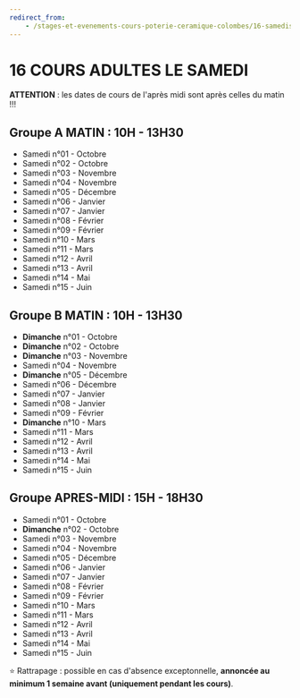 ```yaml
---
redirect_from:
    - /stages-et-evenements-cours-poterie-ceramique-colombes/16-samedis/
---
```

# 16 COURS ADULTES LE SAMEDI  

**ATTENTION** : les dates de cours de l'après midi sont après celles du matin !!!  

## Groupe A MATIN : 10H - 13H30  

- Samedi n°01 -  Octobre  
- Samedi n°02 -  Octobre  
- Samedi n°03 -  Novembre  
- Samedi n°04 -  Novembre   
- Samedi n°05 -  Décembre   
- Samedi n°06 -  Janvier  
- Samedi n°07 -  Janvier  
- Samedi n°08 -  Février  
- Samedi n°09 -  Février  
- Samedi n°10 -  Mars  
- Samedi n°11 -  Mars  
- Samedi n°12 -  Avril  
- Samedi n°13 -  Avril  
- Samedi n°14 -  Mai  
- Samedi n°15 -  Juin  
 

  

## Groupe B MATIN : 10H - 13H30  

- **Dimanche** n°01 -   Octobre  
- **Dimanche** n°02 -   Octobre  
- **Dimanche** n°03 -   Novembre   
- Samedi n°04 -   Novembre  
- **Dimanche** n°05 -  Décembre  
- Samedi n°06 -  Décembre  
- Samedi n°07 -  Janvier   
- Samedi n°08 -  Janvier  
- Samedi n°09 -  Février  
- **Dimanche**  n°10 -  Mars  
- Samedi n°11 -  Mars  
- Samedi n°12 -  Avril  
- Samedi n°13 -  Avril  
- Samedi n°14 -  Mai  
- Samedi n°15 -  Juin  


 


## Groupe APRES-MIDI : 15H - 18H30  
- Samedi n°01 -  Octobre  
- **Dimanche** n°02 -  Octobre  
- Samedi n°03 -  Novembre  
- Samedi n°04 -  Novembre   
- Samedi n°05 -  Décembre   
- Samedi n°06 -  Janvier  
- Samedi n°07 -  Janvier  
- Samedi n°08 -  Février  
- Samedi n°09 -  Février  
- Samedi n°10 -  Mars  
- Samedi n°11 -  Mars  
- Samedi n°12 -  Avril  
- Samedi n°13 -  Avril  
- Samedi n°14 -  Mai  
- Samedi n°15 -  Juin  
 

 
  
⭐ Rattrapage : possible en cas d'absence exceptonnelle, **annoncée au minimum 1 semaine avant (uniquement pendant les cours)**.  

 

